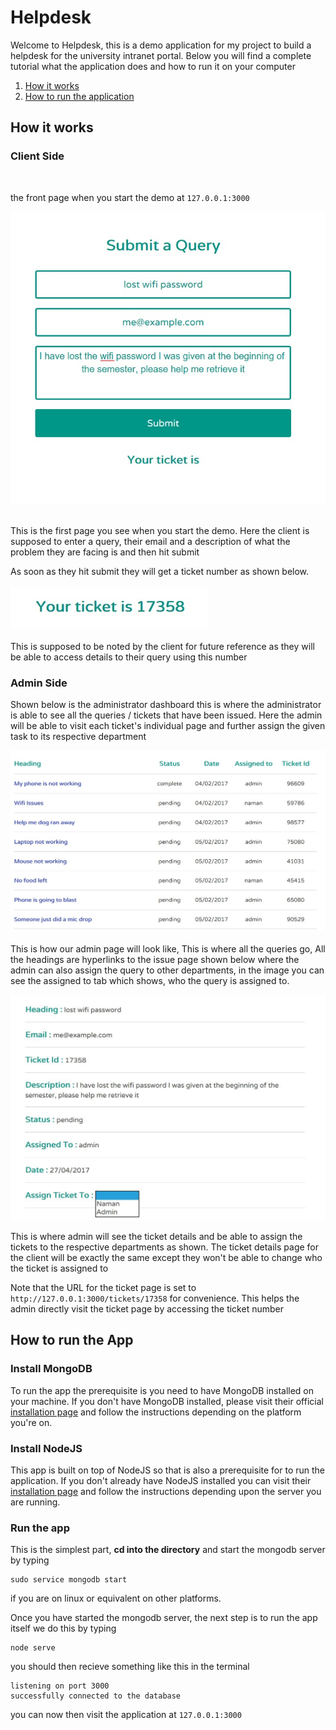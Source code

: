 # Helpdesk

Welcome to Helpdesk, this is a demo application for my project to build a helpdesk for the university intranet portal. Below you will find a complete tutorial what the application does and how to run it
on your computer

1. [How it works](https://github.com/namkam5/helpdesk#how-it-works)
2. [How to run the application]()


## How it works
### Client Side
<br />

the front page when you start the demo at ```127.0.0.1:3000 ```
<br />

![the_front_page](images/front_page.jpg)
<br /><br />

This is the first page you see when you start the demo. Here the client is supposed to enter a query, their email and a description of what the problem they are facing is and then hit submit

As soon as they hit submit they will get a ticket number as shown below.
<br /><br />
![ticket_no](images/ticket_no.jpg)
<br /><br />
This is supposed to be noted by the client for future reference as they will be able to access details to their query using this number

### Admin Side

Shown below is the administrator dashboard this is where the administrator is able to see all the queries / tickets that have been issued. Here the admin will be able to visit each ticket's individual page and further assign the given task to its respective department

![admin page](images/admin.jpg)<br />
<br />
This is how our admin page will look like, This is where all the queries go, All the headings are hyperlinks to the issue page shown below where the admin can also assign the query to other departments, in the image you can see the assigned to tab which shows, who the query is assigned to.

![ticket page](images/ticket.jpg)<br />

This is where admin will see the ticket details and be able to assign the tickets to the respective departments as shown. The ticket details page for the client will be exactly the same except they won't be able to change who the ticket is assigned to

Note that the URL for the ticket page is set to ``` http://127.0.0.1:3000/tickets/17358 ``` for convenience. This helps the admin directly visit the ticket page by accessing the ticket number

## How to run the App

### Install MongoDB

To run the app the prerequisite is you need to have MongoDB installed on your machine. If you don't have MongoDB installed, please visit their official [installation page](https://docs.mongodb.com/manual/installation/) and follow the instructions depending on the platform you're on.

### Install NodeJS

This app is built on top of NodeJS so that is also a prerequisite for to run the application. If you don't already have NodeJS installed you can visit their [installation page](https://nodejs.org/en/download/) and follow the instructions depending upon the server you are running.

### Run the app

This is the simplest part, **cd into the directory** and start the mongodb server
by typing

 ```
 sudo service mongodb start
 ```
if you are on linux or equivalent on other platforms.

Once you have started the mongodb server, the next step is to run the app itself we do this by typing

```
node serve
```
you should then recieve something like this in the terminal

```
listening on port 3000
successfully connected to the database
```
you can now then visit the application at ```127.0.0.1:3000```

